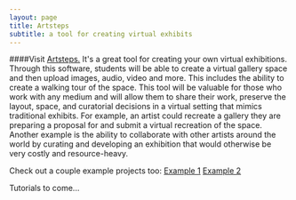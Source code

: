 ```yaml
---
layout: page
title: Artsteps
subtitle: a tool for creating virtual exhibits
---
```


####Visit [Artsteps.](www.artsteps.com) 
It's a great tool for creating your own virtual exhibitions. Through this software, students will be able to create a virtual gallery space and then upload images, audio, video and more. This includes the ability to create a walking tour of the space. This tool will be valuable for those who work with any medium and will allow them to share their work, preserve the layout, space, and curatorial decisions in a virtual setting that mimics traditional exhibits. For example, an artist could recreate a gallery they are preparing a proposal for and submit a virtual recreation of the space. Another example is the ability to collaborate with other artists around the world by curating and developing an exhibition that would otherwise be very costly and resource-heavy. 

Check out a couple example projects too: [Example 1](https://www.artsteps.com/view/61659e82cdefee4cd665ca77)    [Example 2](https://www.artsteps.com/view/628c886c70a6c1bc39c00df2) 

Tutorials to come... 
